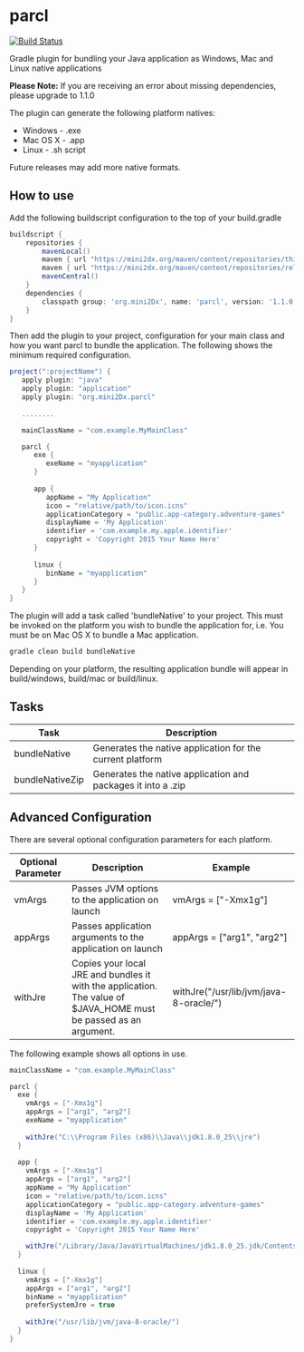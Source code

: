parcl
==========

[![Build Status](https://travis-ci.org/mini2Dx/parcl.svg?branch=master)](https://travis-ci.org/mini2Dx/parcl)

Gradle plugin for bundling your Java application as Windows, Mac and Linux native applications

__Please Note:__ If you are receiving an error about missing dependencies, please upgrade to 1.1.0

The plugin can generate the following platform natives:
 * Windows - .exe
 * Mac OS X - .app
 * Linux - .sh script
 
Future releases may add more native formats.

## How to use

Add the following buildscript configuration to the top of your build.gradle

```gradle
buildscript {
    repositories {
        mavenLocal()
        maven { url "https://mini2dx.org/maven/content/repositories/thirdparty" }
		maven { url "https://mini2dx.org/maven/content/repositories/releases" }
        mavenCentral()
    }
    dependencies {
        classpath group: 'org.mini2Dx', name: 'parcl', version: '1.1.0'
    }
}
```

Then add the plugin to your project, configuration for your main class and how you want parcl to bundle the application. The following shows the minimum required configuration.

```gradle
project(":projectName") {
   apply plugin: "java"
   apply plugin: "application"
   apply plugin: "org.mini2Dx.parcl"
   
   ........

   mainClassName = "com.example.MyMainClass"

   parcl {
      exe {
         exeName = "myapplication"
      }
		
      app {
         appName = "My Application"
         icon = "relative/path/to/icon.icns"
         applicationCategory = "public.app-category.adventure-games"
         displayName = 'My Application'
         identifier = 'com.example.my.apple.identifier'
         copyright = 'Copyright 2015 Your Name Here'
      }
		
      linux {
         binName = "myapplication"
      }
   }
}
```

The plugin will add a task called 'bundleNative' to your project. This must be invoked on the platform you wish to bundle the application for, i.e. You must be on Mac OS X to bundle a Mac application.

```bash
gradle clean build bundleNative
```

Depending on your platform, the resulting application bundle will appear in build/windows, build/mac or build/linux.

## Tasks

| Task | Description |
|---|---|
| bundleNative  |  Generates the native application for the current platform |
| bundleNativeZip | Generates the native application and packages it into a .zip  |

## Advanced Configuration

There are several optional configuration parameters for each platform.

| Optional Parameter  | Description | Example |
| ------------- | ------------- | ------------- |
| vmArgs | Passes JVM options to the application on launch  | vmArgs = ["-Xmx1g"] |
| appArgs  | Passes application arguments to the application on launch  | appArgs = ["arg1", "arg2"] |
| withJre  | Copies your local JRE and bundles it with the application. The value of $JAVA_HOME must be passed as an argument. | withJre("/usr/lib/jvm/java-8-oracle/") |

The following example shows all options in use.

```gradle
mainClassName = "com.example.MyMainClass"

parcl {
  exe {
    vmArgs = ["-Xmx1g"]
    appArgs = ["arg1", "arg2"]
    exeName = "myapplication"
			
    withJre("C:\\Program Files (x86)\\Java\\jdk1.8.0_25\\jre")
  }
		
  app {
    vmArgs = ["-Xmx1g"]
    appArgs = ["arg1", "arg2"]
    appName = "My Application"
    icon = "relative/path/to/icon.icns"
    applicationCategory = "public.app-category.adventure-games"
    displayName = 'My Application'
    identifier = 'com.example.my.apple.identifier'
    copyright = 'Copyright 2015 Your Name Here'

    withJre("/Library/Java/JavaVirtualMachines/jdk1.8.0_25.jdk/Contents/Home")
  }
		
  linux {
    vmArgs = ["-Xmx1g"]
    appArgs = ["arg1", "arg2"]
    binName = "myapplication"
    preferSystemJre = true
			
    withJre("/usr/lib/jvm/java-8-oracle/")
  }
}
```

